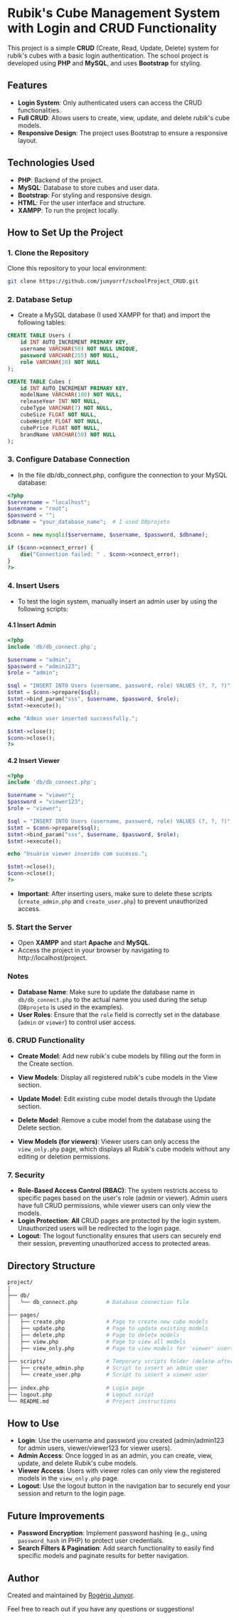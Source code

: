 # Rubik's Cube Management System with Login and CRUD Functionality

This project is a simple **CRUD** (Create, Read, Update, Delete) system for rubik's cubes with a basic login authentication. The school project is developed using **PHP** and **MySQL**, and uses **Bootstrap** for styling.

## Features

- **Login System**: Only authenticated users can access the CRUD functionalities.
- **Full CRUD**: Allows users to create, view, update, and delete rubik's cube models.
- **Responsive Design**: The project uses Bootstrap to ensure a responsive layout.

## Technologies Used

- **PHP**: Backend of the project.
- **MySQL**: Database to store cubes and user data.
- **Bootstrap**: For styling and responsive design.
- **HTML**: For the user interface and structure.
- **XAMPP**: To run the project locally.

## How to Set Up the Project

### 1. Clone the Repository

Clone this repository to your local environment:

```bash
git clone https://github.com/junyorrf/schoolProject_CRUD.git
```
### 2. Database Setup

- Create a MySQL database (I used XAMPP for that) and import the following tables:

```sql
CREATE TABLE Users (
    id INT AUTO_INCREMENT PRIMARY KEY,
    username VARCHAR(50) NOT NULL UNIQUE,
    password VARCHAR(255) NOT NULL,
    role VARCHAR(20) NOT NULL 
);

CREATE TABLE Cubes (
    id INT AUTO_INCREMENT PRIMARY KEY,
    modelName VARCHAR(100) NOT NULL,
    releaseYear INT NOT NULL,
    cubeType VARCHAR(7) NOT NULL,
    cubeSize FLOAT NOT NULL,
    cubeWeight FLOAT NOT NULL,
    cubePrice FLOAT NOT NULL,
    brandName VARCHAR(50) NOT NULL
);
```
### 3. Configure Database Connection

- In the file db/db_connect.php, configure the connection to your MySQL database:

```php
<?php
$servername = "localhost";
$username = "root";
$password = "";
$dbname = "your_database_name";  # I used DBprojeto

$conn = new mysqli($servername, $username, $password, $dbname);

if ($conn->connect_error) {
    die("Connection failed: " . $conn->connect_error);
}
?>
```

### 4. Insert Users

- To test the login system, manually insert an admin user by using the following scripts:

#### 4.1 Insert Admin

```php
<?php
include 'db/db_connect.php';

$username = "admin";
$password = "admin123";
$role = "admin"; 

$sql = "INSERT INTO Users (username, password, role) VALUES (?, ?, ?)";
$stmt = $conn->prepare($sql);
$stmt->bind_param("sss", $username, $password, $role);
$stmt->execute();

echo "Admin user inserted successfully.";

$stmt->close();
$conn->close();
?>
```

#### 4.2 Insert Viewer

```php
<?php
include 'db/db_connect.php';

$username = "viewer";
$password = "viewer123";
$role = "viewer"; 

$sql = "INSERT INTO Users (username, password, role) VALUES (?, ?, ?)";
$stmt = $conn->prepare($sql);
$stmt->bind_param("sss", $username, $password, $role);
$stmt->execute();

echo "Usuário viewer inserido com sucesso.";

$stmt->close();
$conn->close();
?>
```

- **Important**: After inserting users, make sure to delete these scripts (`create_admin.php` and `create_user.php`) to prevent unauthorized access.


### 5. Start the Server

- Open **XAMPP** and start **Apache** and **MySQL**.
- Access the project in your browser by navigating to http://localhost/project.


### Notes
- **Database Name**: Make sure to update the database name in `db/db_connect.php` to the actual name you used during the setup (`DBprojeto` is used in the examples).
- **User Roles**: Ensure that the `role` field is correctly set in the database (`admin` or `viewer`) to control user access.


### 6. CRUD Functionality

- **Create Model**: Add new rubik's cube models by filling out the form in the Create section.
- **View Models**: Display all registered rubik's cube models in the View section.
- **Update Model**: Edit existing cube model details through the Update section.
- **Delete Model**: Remove a cube model from the database using the Delete section.

- **View Models (for viewers)**: Viewer users can only access the `view_only.php` page, which displays all Rubik's cube models without any editing or deletion permissions.


### 7. Security

- **Role-Based Access Control (RBAC)**: The system restricts access to specific pages based on the user's role (admin or viewer). Admin users have full CRUD permissions, while viewer users can only view the models.
- **Login Protection**: **All** CRUD pages are protected by the login system. Unauthorized users will be redirected to the login page.
- **Logout**: The logout functionality ensures that users can securely end their session, preventing unauthorized access to protected areas.



## Directory Structure

```bash
project/
│
├── db/
│   └── db_connect.php         # Database connection file
│
├── pages/
│   ├── create.php             # Page to create new cube models
│   ├── update.php             # Page to update existing models
│   ├── delete.php             # Page to delete models
│   ├── view.php               # Page to view all models
│   ├── view_only.php          # Page to view models for 'viewer' users
│
├── scripts/                   # Temporary scripts folder (delete after use)
│   ├── create_admin.php       # Script to insert an admin user
│   └── create_user.php        # Script to insert a viewer user
│
├── index.php                  # Login page
├── logout.php                 # Logout script
└── README.md                  # Project instructions
```



## How to Use

- **Login**: Use the username and password you created (admin/admin123 for admin users, viewer/viewer123 for viewer users).
- **Admin Access**: Once logged in as an admin, you can create, view, update, and delete Rubik's cube models.
- **Viewer Access**: Users with viewer roles can only view the registered models in the `view_only.php` page.
- **Logout**: Use the logout button in the navigation bar to securely end your session and return to the login page.



## Future Improvements

- **Password Encryption**: Implement password hashing (e.g., using `password_hash` in PHP) to protect user credentials.
- **Search Filters & Pagination**: Add search functionality to easily find specific models and paginate results for better navigation.




## Author

Created and maintained by [Rogério Junyor](https://github.com/junyorrf).

Feel free to reach out if you have any questions or suggestions!

